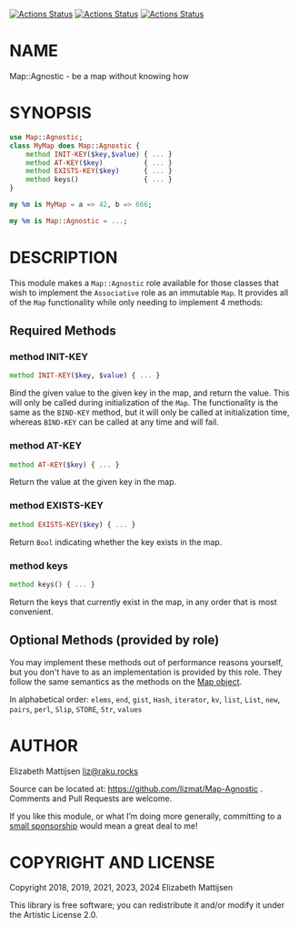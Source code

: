 [![Actions Status](https://github.com/lizmat/Map-Agnostic/actions/workflows/linux.yml/badge.svg)](https://github.com/lizmat/Map-Agnostic/actions) [![Actions Status](https://github.com/lizmat/Map-Agnostic/actions/workflows/macos.yml/badge.svg)](https://github.com/lizmat/Map-Agnostic/actions) [![Actions Status](https://github.com/lizmat/Map-Agnostic/actions/workflows/windows.yml/badge.svg)](https://github.com/lizmat/Map-Agnostic/actions)

NAME
====

Map::Agnostic - be a map without knowing how

SYNOPSIS
========

```raku
use Map::Agnostic;
class MyMap does Map::Agnostic {
    method INIT-KEY($key,$value) { ... }
    method AT-KEY($key)          { ... }
    method EXISTS-KEY($key)      { ... }
    method keys()                { ... }
}

my %m is MyMap = a => 42, b => 666;

my %m is Map::Agnostic = ...;
```

DESCRIPTION
===========

This module makes a `Map::Agnostic` role available for those classes that wish to implement the `Associative` role as an immutable `Map`. It provides all of the `Map` functionality while only needing to implement 4 methods:

Required Methods
----------------

### method INIT-KEY

```raku
method INIT-KEY($key, $value) { ... }
```

Bind the given value to the given key in the map, and return the value. This will only be called during initialization of the `Map`. The functionality is the same as the `BIND-KEY` method, but it will only be called at initialization time, whereas `BIND-KEY` can be called at any time and will fail.

### method AT-KEY

```raku
method AT-KEY($key) { ... }
```

Return the value at the given key in the map.

### method EXISTS-KEY

```raku
method EXISTS-KEY($key) { ... }
```

Return `Bool` indicating whether the key exists in the map.

### method keys

```raku
method keys() { ... }
```

Return the keys that currently exist in the map, in any order that is most convenient.

Optional Methods (provided by role)
-----------------------------------

You may implement these methods out of performance reasons yourself, but you don't have to as an implementation is provided by this role. They follow the same semantics as the methods on the [Map object](https://docs.perl6.org/type/Map).

In alphabetical order: `elems`, `end`, `gist`, `Hash`, `iterator`, `kv`, `list`, `List`, `new`, `pairs`, `perl`, `Slip`, `STORE`, `Str`, `values`

AUTHOR
======

Elizabeth Mattijsen <liz@raku.rocks>

Source can be located at: https://github.com/lizmat/Map-Agnostic . Comments and Pull Requests are welcome.

If you like this module, or what I’m doing more generally, committing to a [small sponsorship](https://github.com/sponsors/lizmat/) would mean a great deal to me!

COPYRIGHT AND LICENSE
=====================

Copyright 2018, 2019, 2021, 2023, 2024 Elizabeth Mattijsen

This library is free software; you can redistribute it and/or modify it under the Artistic License 2.0.

